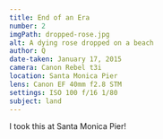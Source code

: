 ```yaml
---
title: End of an Era
number: 2
imgPath: dropped-rose.jpg
alt: A dying rose dropped on a beach
author: Q
date-taken: January 17, 2015
camera: Canon Rebel t3i
location: Santa Monica Pier
lens: Canon EF 40mm f2.8 STM
settings: ISO 100 f/16 1/80
subject: land
---
```

I took this at Santa Monica Pier!
